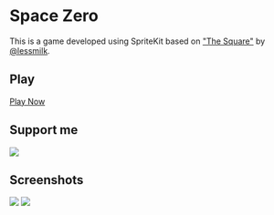 # Space Zero

This is a game developed using SpriteKit based on ["The Square"](http://www.lessmilk.com/game/the-square/) by [@lessmilk](https://github.com/lessmilk).

## Play

[Play Now](https://itunes.apple.com/us/app/space-zero/id1141164238)

## Support me

[![](https://img.shields.io/gratipay/user/xyclos.svg?style=flat-square)]()

## Screenshots

![](http://a3.mzstatic.com/us/r30/Purple42/v4/43/61/d5/4361d588-8e65-6410-0504-dd0976beadf9/screen696x696.jpeg)
![](http://a1.mzstatic.com/us/r30/Purple62/v4/9a/a7/5b/9aa75b3a-0dec-0834-7475-dbd611e0ba5d/screen696x696.jpeg)